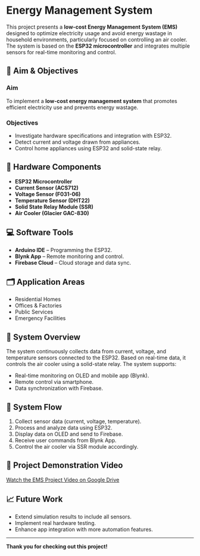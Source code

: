 # Energy Management System

This project presents a **low-cost Energy Management System (EMS)** designed to optimize electricity usage and avoid energy wastage in household environments, particularly focused on controlling an air cooler. The system is based on the **ESP32 microcontroller** and integrates multiple sensors for real-time monitoring and control.

## 🎯 Aim & Objectives

### Aim

To implement a **low-cost energy management system** that promotes efficient electricity use and prevents energy wastage.

### Objectives

-   Investigate hardware specifications and integration with ESP32.
-   Detect current and voltage drawn from appliances.
-   Control home appliances using ESP32 and solid-state relay.

## 🧰 Hardware Components

-   **ESP32 Microcontroller**
-   **Current Sensor (ACS712)**
-   **Voltage Sensor (F031-06)**
-   **Temperature Sensor (DHT22)**
-   **Solid State Relay Module (SSR)**
-   **Air Cooler (Glacier GAC-830)**

## 💻 Software Tools

-   **Arduino IDE** – Programming the ESP32.
-   **Blynk App** – Remote monitoring and control.
-   **Firebase Cloud** – Cloud storage and data sync.

## 🗂 Application Areas

-   Residential Homes
-   Offices & Factories
-   Public Services
-   Emergency Facilities

## 📐 System Overview

The system continuously collects data from current, voltage, and temperature sensors connected to the ESP32. Based on real-time data, it controls the air cooler using a solid-state relay. The system supports:

-   Real-time monitoring on OLED and mobile app (Blynk).
-   Remote control via smartphone.
-   Data synchronization with Firebase.

## 🔁 System Flow

1. Collect sensor data (current, voltage, temperature).
2. Process and analyze data using ESP32.
3. Display data on OLED and send to Firebase.
4. Receive user commands from Blynk App.
5. Control the air cooler via SSR module accordingly.

## 🎥 Project Demonstration Video

[Watch the EMS Project Video on Google Drive](https://drive.google.com/file/d/1Z8NqaDskKjkVinbANZAMKCNA5g5Pl663/view?usp=sharing)

## 📈 Future Work

-   Extend simulation results to include all sensors.
-   Implement real hardware testing.
-   Enhance app integration with more automation features.

---

**Thank you for checking out this project!**
